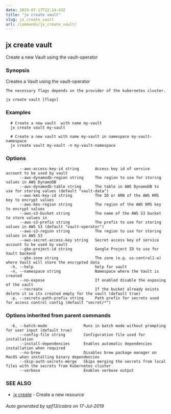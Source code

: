 ```yaml
---
date: 2019-07-17T22:14:43Z
title: "jx create vault"
slug: jx_create_vault
url: /commands/jx_create_vault/
---
```

## jx create vault

Create a new Vault using the vault-operator

### Synopsis

Creates a Vault using the vault-operator 

    The necessary flags depends on the provider of the kubernetes cluster.

```
jx create vault [flags]
```

### Examples

```
  # Create a new vault  with name my-vault
  jx create vault my-vault
  
  # Create a new vault with name my-vault in namespace my-vault-namespace
  jx create vault my-vault -n my-vault-namespace
```

### Options

```
      --aws-access-key-id string       Access key id of service account to be used by vault
      --aws-dynamodb-region string     The region to use for storing values in AWS DynamoDB
      --aws-dynamodb-table string      The table in AWS DynamoDB to use for storing values (default "vault-data")
      --aws-kms-key-id string          The ID or ARN of the AWS KMS key to encrypt values
      --aws-kms-region string          The region of the AWS KMS key to encrypt values
      --aws-s3-bucket string           The name of the AWS S3 bucket to store values in
      --aws-s3-prefix string           The prefix to use for storing values in AWS S3 (default "vault-operator")
      --aws-s3-region string           The region to use for storing values in AWS S3
      --aws-secret-access-key string   Secret access key of service account to be used by vault
      --gke-project-id string          Google Project ID to use for Vault backend
      --gke-zone string                The zone (e.g. us-central1-a) where Vault will store the encrypted data
  -h, --help                           help for vault
  -n, --namespace string               Namespace where the Vault is created
      --no-expose                      If enabled disable the exposing of the vault
      --recreate                       If the bucket already exists delete it so its created empty for the vault (default true)
  -p, --secrets-path-prefix string     Path prefix for secrets used for access control config (default "secret/*")
```

### Options inherited from parent commands

```
  -b, --batch-mode                Runs in batch mode without prompting for user input (default true)
      --config-file string        Configuration file used for installation
      --install-dependencies      Enables automatic dependencies installation when required
      --no-brew                   Disables brew package manager on MacOS when installing binary dependencies
      --skip-auth-secrets-merge   Skips merging the secrets from local files with the secrets from Kubernetes cluster
      --verbose                   Enables verbose output
```

### SEE ALSO

* [jx create](/commands/jx_create/)	 - Create a new resource

###### Auto generated by spf13/cobra on 17-Jul-2019

